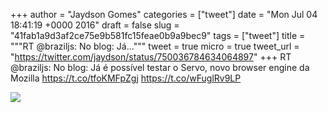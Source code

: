 
+++
author = "Jaydson Gomes"
categories = ["tweet"]
date = "Mon Jul 04 18:41:19 +0000 2016"
draft = false
slug = "41fab1a9d3af2ce75e9b581fc15feae0b9a9bec9"
tags = ["tweet"]
title = """RT @braziljs: No blog: Já..."""
tweet = true
micro = true
tweet_url = "https://twitter.com/jaydson/status/750036784634064897"
+++
RT @braziljs: No blog: Já é possível testar o Servo, novo browser engine da Mozilla https://t.co/tfoKMFpZgj https://t.co/wFuglRv9LP

![](/images/tweet-media/750036784634064897-CmiIwgtXEAA71kP.jpg)